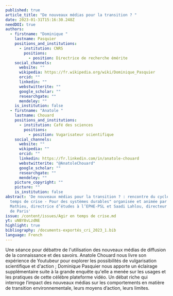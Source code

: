```yaml
---
published: true
article_title: "De nouveaux médias pour la transition ? "
date: 2023-01-31T15:16:30.248Z
needDOI: true
authors:
  - firstname: "Dominique "
    lastname: Pasquier
    positions_and_institutions:
      - institution: CNRS
        positions:
          - position: Directrice de recherche émérite
    social_channels:
      website: ""
      wikipedia: https://fr.wikipedia.org/wiki/Dominique_Pasquier
      orcid: ""
      linkedin: ""
      webstwitterite: ""
      google_scholar: ""
      researchgate: ""
      mendeley: ""
    is_institution: false
  - firstname: "Anatole "
    lastname: Chouard
    positions_and_institutions:
      - institution: Café des sciences
        positions:
          - position: Vugarisateur scientifique
    social_channels:
      website: ""
      wikipedia: ""
      orcid: ""
      linkedin: https://fr.linkedin.com/in/anatole-chouard
      webstwitterite: "@AnatoleChouard"
      google_scholar: ""
      researchgate: ""
      mendeley: ""
    picture_copyright: ""
    picture: ""
    is_institution: false
abstract: 'De nouveaux médias pour la transition ? : rencontre du cycle "Agir en
  temps de crise - Pour des systèmes durables" organisée et animée par Séverine
  Mathieu, directrice d’études à l’EPHE-PSL et Saadi Lahlou, directeur de l’IEA
  de Paris'
issue: /content/issues/Agir en temps de crise.md
yt: uNBY8vLzdNE
highlight: true
bibliography: /documents-exportés_cri_2023_1.bib
language: French
---
```

Une séance pour débattre de l'utilisation des nouveaux médias de diffusion de la connaissance et des savoirs.
Anatole Chouard nous livre son expérience de Youtubeur pour explorer les possibilités de vulgarisation scientifique et d'action ; Dominique Pasquier nous apporte un éclairage supplémentaire suite à la grande enquête qu'elle a menée sur les usages et les pratiques de cette célèbre plateforme vidéo. Un débat riche qui interroge l’impact des nouveaux médias sur les comportements en matière de transition environnementale, leurs moyens d’action, leurs limites.



<Youtube yt="uNBY8vLzdNE" caption ="De nouveaux médias pour la transition"></Youtube>